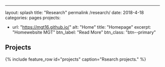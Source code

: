 ---
layout: splash
title: "Research"
permalink /research/
date: 2018-4-18
categories: pages
projects:
  - url: "https://mgt16.github.io/"
    alt: "Home"
    title: "Homepage"
    excerpt: "Homewebsite MGT"
    btn_label: "Read More"
    btn_class: "btn--primary"
## Projects
{% include feature_row id="projects" caption="Rsearch projects." %}
